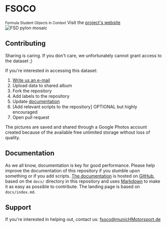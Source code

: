 # FSOCO
<small>Formula Student Objects in Context</small>
Visit the [project's website](https://ddavid.github.io/fsoco/)
![FSD pylon mosaic](https://imgur.com/JMCV3Dr.png)

## Contributing
Sharing is caring. If you don't care, we unfortunately cannot grant access to the dataset ;)

If you're interested in accessing this dataset: 
1. [Write us an e-mail](mailto:fsoco@munichmotorsport.de)
1. Upload data to shared album
1. Fork the repository
1. Add labels to the repository
1. Update [documentation](https://ddavid.github.io/fsoco/)
1. [Add relevant scripts to the repository] OPTIONAL but highly encouraged
1. Open pull request

The pictures are saved and shared through a Google Photos account created because of the available free unlimited storage without loss of quality.

## Documentation
As we all know, documentation is key for good performance. Please help improve the documentation of this repository if you stumble upon something or if you add scripts.
[The documentation](https://ddavid.github.io/fsoco/) is hosted on [GitHub](https://github.com), based on the `docs/` directory in this repository and uses [Markdown](https://github.github.com/gfm/) to make it as easy as possible to contribute. The landing page is based on `docs/index.md`.

## Support

If you're interested in helping out, contact us: <a href=mailto:fsoco@munichmotorsport.de>fsoco@municHMotorsport.de</a>
